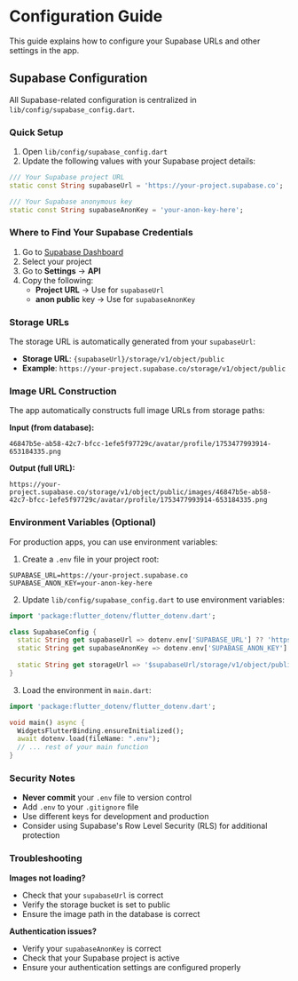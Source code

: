 # Configuration Guide

This guide explains how to configure your Supabase URLs and other settings in the app.

## Supabase Configuration

All Supabase-related configuration is centralized in `lib/config/supabase_config.dart`.

### Quick Setup

1. Open `lib/config/supabase_config.dart`
2. Update the following values with your Supabase project details:

```dart
/// Your Supabase project URL
static const String supabaseUrl = 'https://your-project.supabase.co';

/// Your Supabase anonymous key
static const String supabaseAnonKey = 'your-anon-key-here';
```

### Where to Find Your Supabase Credentials

1. Go to [Supabase Dashboard](https://app.supabase.com)
2. Select your project
3. Go to **Settings** → **API**
4. Copy the following:
   - **Project URL** → Use for `supabaseUrl`
   - **anon public** key → Use for `supabaseAnonKey`

### Storage URLs

The storage URL is automatically generated from your `supabaseUrl`:
- **Storage URL**: `{supabaseUrl}/storage/v1/object/public`
- **Example**: `https://your-project.supabase.co/storage/v1/object/public`

### Image URL Construction

The app automatically constructs full image URLs from storage paths:

**Input (from database):**
```
46847b5e-ab58-42c7-bfcc-1efe5f97729c/avatar/profile/1753477993914-653184335.png
```

**Output (full URL):**
```
https://your-project.supabase.co/storage/v1/object/public/images/46847b5e-ab58-42c7-bfcc-1efe5f97729c/avatar/profile/1753477993914-653184335.png
```

### Environment Variables (Optional)

For production apps, you can use environment variables:

1. Create a `.env` file in your project root:
```env
SUPABASE_URL=https://your-project.supabase.co
SUPABASE_ANON_KEY=your-anon-key-here
```

2. Update `lib/config/supabase_config.dart` to use environment variables:
```dart
import 'package:flutter_dotenv/flutter_dotenv.dart';

class SupabaseConfig {
  static String get supabaseUrl => dotenv.env['SUPABASE_URL'] ?? 'https://your-project.supabase.co';
  static String get supabaseAnonKey => dotenv.env['SUPABASE_ANON_KEY'] ?? 'your-fallback-key';
  
  static String get storageUrl => '$supabaseUrl/storage/v1/object/public';
}
```

3. Load the environment in `main.dart`:
```dart
import 'package:flutter_dotenv/flutter_dotenv.dart';

void main() async {
  WidgetsFlutterBinding.ensureInitialized();
  await dotenv.load(fileName: ".env");
  // ... rest of your main function
}
```

### Security Notes

- **Never commit** your `.env` file to version control
- Add `.env` to your `.gitignore` file
- Use different keys for development and production
- Consider using Supabase's Row Level Security (RLS) for additional protection

### Troubleshooting

**Images not loading?**
- Check that your `supabaseUrl` is correct
- Verify the storage bucket is set to public
- Ensure the image path in the database is correct

**Authentication issues?**
- Verify your `supabaseAnonKey` is correct
- Check that your Supabase project is active
- Ensure your authentication settings are configured properly
